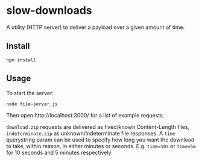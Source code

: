 slow-downloads
==============

A utility (HTTP server) to deliver a payload over a given amount of time. 

Install
-------

`npm install`

Usage
-----

To start the server:

`node file-server.js`

Then open http://localhost:3000/ for a list of example requests. 

`download.zip` requests are delivered as fixed/known Content-Length files, `indeterminate.zip` as unknown/indeterminate file responses. 
A `time` querystring param can be used to specify how long you want the download to take, within reason, in either minutes or seconds. E.g. `time=10s` or `time=5m` for 10 seconds and 5 minutes respectively. 

